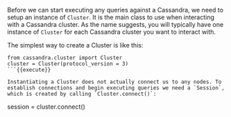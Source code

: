 Before we can start executing any queries against a Cassandra, we need to setup an instance of `Cluster`. It is the main class to use when interacting with a Cassandra cluster. As the name suggests, you will typically have one instance of `Cluster` for each Cassandra cluster you want to interact with.

The simplest way to create a Cluster is like this:

```
from cassandra.cluster import Cluster
cluster = Cluster(protocol_version = 3)
```{{execute}}

Instantiating a Cluster does not actually connect us to any nodes. To establish connections and begin executing queries we need a `Session`, which is created by calling `Cluster.connect()`:

```
session = cluster.connect()
```{{execute}}
